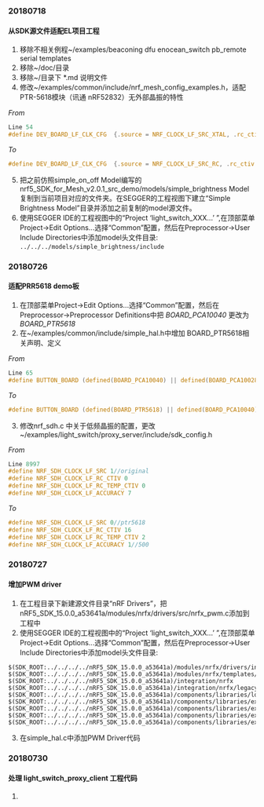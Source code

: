 ### 20180718
#### 从SDK源文件适配EL项目工程
1. 移除不相关例程~/examples/beaconing dfu enocean_switch pb_remote serial templates
2. 移除~/doc/目录
3. 移除~/目录下 *.md 说明文件
4. 修改~/examples/common/include/nrf_mesh_config_examples.h，适配PTR-5618模块（讯通 nRF52832）无外部晶振的特性

*From*
``` C
Line 54
#define DEV_BOARD_LF_CLK_CFG  {.source = NRF_CLOCK_LF_SRC_XTAL, .rc_ctiv = 0, .rc_temp_ctiv = 0, .accuracy = NRF_CLOCK_LF_ACCURACY_20_PPM}
```
*To*
``` C
#define DEV_BOARD_LF_CLK_CFG  {.source = NRF_CLOCK_LF_SRC_RC, .rc_ctiv = 16, .rc_temp_ctiv = 2, .accuracy = NRF_CLOCK_LF_ACCURACY_500_PPM}
```
5. 把之前仿照simple_on_off Model编写的nrf5_SDK_for_Mesh_v2.0.1_src_demo/models/simple_brightness Model复制到当前项目对应的文件夹。在SEGGER的工程视图下建立“Simple Brightness Model”目录并添加之前复制的model源文件。
6. 使用SEGGER IDE的工程视图中的“Project ‘light_switch_XXX...’ ”,在顶部菜单Project->Edit Options...选择“Common”配置，然后在Preprocessor->User Include Directories中添加model头文件目录:
`../../../models/simple_brightness/include`


### 20180726
#### 适配PRR5618 demo板
1. 在顶部菜单Project->Edit Options...选择“Common”配置，然后在Preprocessor->Preprocessor Definitions中把 *BOARD_PCA10040* 更改为 *BOARD_PTR5618* 
2. 在~/examples/common/include/simple_hal.h中增加 BOARD_PTR5618相关声明、定义

*From*
``` C
Line 65
#define BUTTON_BOARD (defined(BOARD_PCA10040) || defined(BOARD_PCA10028) || defined(BOARD_PCA10056)) //lint -e491 // Suppress "non-standard use of 'defined' preprocessor operator"
```
*To*
``` C
#define BUTTON_BOARD (defined(BOARD_PTR5618) || defined(BOARD_PCA10040) || defined(BOARD_PCA10028) || defined(BOARD_PCA10056)) //lint -e491 // Suppress "non-standard use of 'defined' preprocessor operator"
```
3. 修改nrf_sdh.c 中关于低频晶振的配置，更改~/examples/light_switch/proxy_server/include/sdk_config.h

*From*
``` C
Line 8997
#define NRF_SDH_CLOCK_LF_SRC 1//original
#define NRF_SDH_CLOCK_LF_RC_CTIV 0
#define NRF_SDH_CLOCK_LF_RC_TEMP_CTIV 0
#define NRF_SDH_CLOCK_LF_ACCURACY 7
```
*To*
``` C
#define NRF_SDH_CLOCK_LF_SRC 0//ptr5618
#define NRF_SDH_CLOCK_LF_RC_CTIV 16
#define NRF_SDH_CLOCK_LF_RC_TEMP_CTIV 2
#define NRF_SDH_CLOCK_LF_ACCURACY 1//500
```

### 20180727
#### 增加PWM driver
1. 在工程目录下新建源文件目录“nRF Drivers”，把nRF5_SDK_15.0.0_a53641a/modules/nrfx/drivers/src/nrfx_pwm.c添加到工程中
2. 使用SEGGER IDE的工程视图中的“Project ‘light_switch_XXX...’ ”,在顶部菜单Project->Edit Options...选择“Common”配置，然后在Preprocessor->User Include Directories中添加model头文件目录:
```
$(SDK_ROOT:../../../../nRF5_SDK_15.0.0_a53641a)/modules/nrfx/drivers/include
$(SDK_ROOT:../../../../nRF5_SDK_15.0.0_a53641a)/modules/nrfx/templates/nRF52832
$(SDK_ROOT:../../../../nRF5_SDK_15.0.0_a53641a)/integration/nrfx
$(SDK_ROOT:../../../../nRF5_SDK_15.0.0_a53641a)/integration/nrfx/legacy
$(SDK_ROOT:../../../../nRF5_SDK_15.0.0_a53641a)/components/libraries/log
$(SDK_ROOT:../../../../nRF5_SDK_15.0.0_a53641a)/components/libraries/experimental_log
$(SDK_ROOT:../../../../nRF5_SDK_15.0.0_a53641a)/components/libraries/experimental_log/src
$(SDK_ROOT:../../../../nRF5_SDK_15.0.0_a53641a)/components/libraries/experimental_section_vars
$(SDK_ROOT:../../../../nRF5_SDK_15.0.0_a53641a)/components/libraries/experimental_section_vars/src
```
3. 在simple_hal.c中添加PWM Driver代码

### 20180730
#### 处理 light_switch_proxy_client 工程代码
1. 